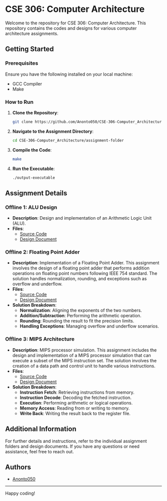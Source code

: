 # CSE 306: Computer Architecture

Welcome to the repository for CSE 306: Computer Architecture. This repository contains the codes and designs for various computer architecture assignments.

## Getting Started

### Prerequisites
Ensure you have the following installed on your local machine:
- GCC Compiler
- Make

### How to Run

1. **Clone the Repository**: 
    ```sh
    git clone https://github.com/Anonto050/CSE-306-Computer_Architecture.git
    ```
2. **Navigate to the Assignment Directory**: 
    ```sh
    cd CSE-306-Computer_Architecture/assignment-folder
    ```
3. **Compile the Code**: 
    ```sh
    make
    ```
4. **Run the Executable**: 
    ```sh
    ./output-executable
    ```

## Assignment Details

### Offline 1: ALU Design
- **Description**: Design and implementation of an Arithmetic Logic Unit (ALU).
- **Files**:
  - [Source Code](Offline%201%20-%20ALU/)
  - [Design Document](Offline%201%20-%20ALU/design.pdf)

### Offline 2: Floating Point Adder
- **Description**: Implementation of a Floating Point Adder. This assignment involves the design of a floating point adder that performs addition operations on floating point numbers following IEEE 754 standard. The solution handles normalization, rounding, and exceptions such as overflow and underflow.
- **Files**:
  - [Source Code](Offline%202%20-%20FP%20Adder/)
  - [Design Document](Offline%202%20-%20FP%20Adder/design.pdf)
- **Solution Breakdown**:
  - **Normalization**: Aligning the exponents of the two numbers.
  - **Addition/Subtraction**: Performing the arithmetic operation.
  - **Rounding**: Rounding the result to fit the precision limits.
  - **Handling Exceptions**: Managing overflow and underflow scenarios.

### Offline 3: MIPS Architecture
- **Description**: MIPS processor simulation. This assignment includes the design and implementation of a MIPS processor simulation that can execute a subset of the MIPS instruction set. The solution involves the creation of a data path and control unit to handle various instructions.
- **Files**:
  - [Source Code](Offline%203%20-%20MIPS/)
  - [Design Document](Offline%203%20-%20MIPS/design.pdf)
- **Solution Breakdown**:
  - **Instruction Fetch**: Retrieving instructions from memory.
  - **Instruction Decode**: Decoding the fetched instruction.
  - **Execution**: Performing arithmetic or logical operations.
  - **Memory Access**: Reading from or writing to memory.
  - **Write Back**: Writing the result back to the register file.


## Additional Information
For further details and instructions, refer to the individual assignment folders and design documents. If you have any questions or need assistance, feel free to reach out.

## Authors
- [Anonto050](https://github.com/Anonto050)


---

Happy coding!
